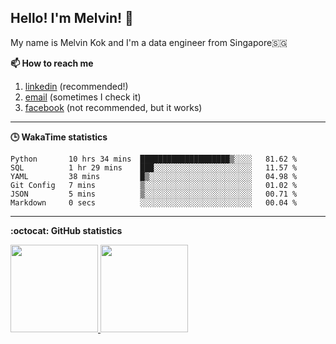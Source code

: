 <h2>Hello! I'm Melvin! 👋</h2>

My name is Melvin Kok and I'm a data engineer from Singapore🇸🇬


<strong>📫 How to reach me </strong>
   
   1. [linkedin](https://www.linkedin.com/in/melvinkokxw) (recommended!)
   2. [email](mailto:melvinkokxw@gmail.com) (sometimes I check it)
   3. [facebook](https://www.facebook.com/melvinkokxw) (not recommended, but it works)

<hr>

<strong>🕒 WakaTime statistics</strong>
<br>

<!--START_SECTION:waka-->

```text
Python       10 hrs 34 mins  ████████████████████▒░░░░   81.62 %
SQL          1 hr 29 mins    ███░░░░░░░░░░░░░░░░░░░░░░   11.57 %
YAML         38 mins         █▒░░░░░░░░░░░░░░░░░░░░░░░   04.98 %
Git Config   7 mins          ▒░░░░░░░░░░░░░░░░░░░░░░░░   01.02 %
JSON         5 mins          ▒░░░░░░░░░░░░░░░░░░░░░░░░   00.71 %
Markdown     0 secs          ░░░░░░░░░░░░░░░░░░░░░░░░░   00.04 %
```

<!--END_SECTION:waka-->

<hr>

<strong>:octocat: GitHub statistics</strong>
<br>

<p>
  <a href="https://github.com/anuraghazra/github-readme-stats" target="_blank">
    <img src="https://github-readme-stats.vercel.app/api?username=melvinkokxw&show_icons=true&theme=dark&hide=stars"  height=140>
  </a>
  <a href="https://github.com/anuraghazra/github-readme-stats" target="_blank">
    <img src="https://github-readme-stats.vercel.app/api/top-langs/?username=melvinkokxw&hide=jupyter%20notebook&theme=dark&layout=compact"  height=140>
  </a>
</p>

<!--
**melvinkokxw/melvinkokxw** is a ✨ _special_ ✨ repository because its `README.md` (this file) appears on your GitHub profile.

Here are some ideas to get you started:

- 🔭 I’m currently working on ...
- 🌱 I’m currently learning ...
- 👯 I’m looking to collaborate on ...
- 🤔 I’m looking for help with ...
- 💬 Ask me about ...
- 📫 How to reach me: ...
- 😄 Pronouns: ...
- ⚡ Fun fact: ...
-->
